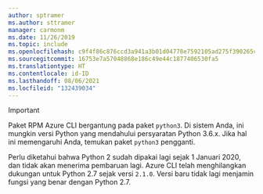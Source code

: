 ```yaml
---
author: sptramer
ms.author: sttramer
manager: carmonm
ms.date: 11/26/2019
ms.topic: include
ms.openlocfilehash: c9f4f86c876ccd3a941a3b01d04778e7592105ad275f390265cee911cd6f1c96
ms.sourcegitcommit: 16753e7a57048868e186c49e44c1877406530fa5
ms.translationtype: HT
ms.contentlocale: id-ID
ms.lasthandoff: 08/06/2021
ms.locfileid: "132439034"
---
```

> [!IMPORTANT]
>
> Paket RPM Azure CLI bergantung pada paket `python3`. Di sistem Anda, ini mungkin versi Python yang mendahului persyaratan Python 3.6.x. Jika hal ini memengaruhi Anda, temukan paket `python3` pengganti.
>
> Perlu diketahui bahwa Python 2 sudah dipakai lagi sejak 1 Januari 2020, dan tidak akan menerima pembaruan lagi. Azure CLI telah menghilangkan dukungan untuk Python 2.7 sejak versi `2.1.0`. Versi baru tidak lagi menjamin fungsi yang benar dengan Python 2.7.
